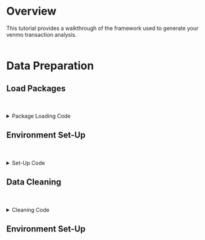 # Overview
This tutorial provides a walkthrough of the framework used to generate your venmo transaction analysis.
<br>
<br>
# Data Preparation
## Load Packages
<br>
<br>
<details>
<summary>Package Loading Code</summary>
<br>
  
```r
#install.packages("ggplot2")
#install.packages("dplyr")
#install.packages("tidyr")
library(ggplot2)
library(dplyr)
library(tidyr)
```
</details>

## Environment Set-Up
<br>
<br>
<details>
<summary>Set-Up Code</summary>
<br>

```r
################################# USER INPUTS  #################################
startDate = "2025-01-15"
endDate = Sys.Date()
user = "Adam Aslam"
folderPath="/Users/adamaslam/Desktop/MyCode/Venmo/"
################################################################################  

setwd(folderPath)

# Move all .csv files to folderPath
rawFiles = list.files(path = folderPath, pattern = paste0("VenmoStatement.+.csv"))

# Format the start and end dates of the analysis to go from midnight on the first morning to midnight at the end of the endDate in POSIXct
startDate = as.POSIXct(as.Date(paste0(startDate, "T00:00:00")), format="%Y-%m-%d", tz="UTC")
endDate = as.POSIXct(endDate + 1, format="%Y-%m-%dT%H:%M:%S", tz="UTC")
```
</details>

## Data Cleaning
<br>
<br>
<details>
<summary>Cleaning Code</summary>
<br>

```r

# Combine and clean all transaction reports

# Combine
allData = do.call(rbind, lapply(rawFiles, function(f) read.csv(paste0(folderPath, f))))

# Remove rows with <= 4 non-empty values
allData = allData[rowSums(!is.na(allData) & allData != "") > 4, ]

# Set the second row as column names
colnames(allData) = as.character(unlist(allData[1, ]))

# Drop the first row and col
allData = allData[-c(1), -c(1)]

# Drop repeated header cols
allData = allData[allData$ID != "ID", ]

# Sort by dateTime
allData = allData[order(allData$Datetime), ]

# Grab transactions from dates of interest
allData = allData[allData$Datetime >= startDate & allData$Datetime <= endDate, ]

# Reset row names
rownames(allData) = NULL

# Restructure data classes
allData$dateTime = as.POSIXct(allData$Datetime, format="%Y-%m-%dT%H:%M:%S", tz="UTC")
allData = allData[ , !(names(allData) == "Datetime")]

allData$AmountTotal = as.numeric(gsub("[$ ,]", "", allData[["Amount (total)"]]))
allData = allData[ , !(names(allData) == "Amount (total)")]


# Make separate df for bank transfers and drop from allData
bankTransferDF = allData[allData$Type == "Standard Transfer",]
allData = allData[!(allData$Type == "Standard Transfer"),]


# Add Payment Type column ("Received" or "Paid")
allData = allData %>%
  mutate(PaymentType = ifelse(AmountTotal >= 0, "Received", "Paid")) 

# Add Payment Initiator column (Initiated or Requested)
allData = allData %>%
  mutate(PaymentInitiator = case_when(
    From == user & AmountTotal > 0 ~ "Initiated", # You sent request and received payment
    From == user & AmountTotal < 0 ~ "Initiated", # You sent money without being requested
    To == user & AmountTotal > 0 ~ "Other", # Someone else sent money without being requested
    To == user & AmountTotal < 0 ~ "Other", # You sent money after being requested
    TRUE ~ "Unknown"
  ))
```
</details>

## Environment Set-Up










